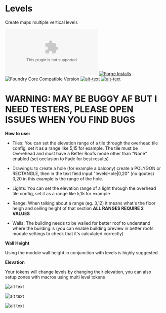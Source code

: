 # Levels
Create maps multiple vertical levels

![Latest Release Download Count](https://img.shields.io/github/downloads/theripper93/Levels/latest/module.zip?color=2b82fc&label=DOWNLOADS&style=for-the-badge) [![Forge Installs](https://img.shields.io/badge/dynamic/json?label=Forge%20Installs&query=package.installs&suffix=%25&url=https%3A%2F%2Fforge-vtt.com%2Fapi%2Fbazaar%2Fpackage%2Flevels&colorB=03ff1c&style=for-the-badge)](https://forge-vtt.com/bazaar#package=levels) ![Foundry Core Compatible Version](https://img.shields.io/badge/dynamic/json.svg?url=https%3A%2F%2Fraw.githubusercontent.com%2Ftheripper93%2FLevels%2Fmain%2Fmodule.json&label=Foundry%20Version&query=$.compatibleCoreVersion&colorB=orange&style=for-the-badge) [![alt-text](https://img.shields.io/badge/-Patreon-%23ff424d?style=for-the-badge)](https://www.patreon.com/theripper93) [![alt-text](https://img.shields.io/badge/-Discord-%235662f6?style=for-the-badge)](https://discord.gg/F53gBjR97G)

# WARNING: MAY BE BUGGY AF BUT I NEED TESTERS, PLEASE OPEN ISSUES WHEN YOU FIND BUGS

**How to use:**

* Tiles: You can set the elevation range of a tile through the overhead tile config, set it as a range like 5,15 for example. The tile must be Overehead and must have a Better Roofs mode other than "None" enabled (set occlusion to Fade for best results)

* Drawings: to create a hole (for example a balcony) create a POLYGON or RECTANGLE, then in the text field input "levelsHole|0,20" (no qoutes) 0,20 in this example is the range of the hole.

* Lights: You can set the elevation range of a light through the overhead tile config, set it as a range like 5,15 for example

* Range: When talking about a range (eg. 3,12) it means what's the floor heigh and ceiling height of that section **ALL RANGES REQUIRE 2 VALUES**

* Walls: The building needs to be walled for better roof to understand where the building is (you can enable building preview in better roofs module settings to check that it's calculated correctly)

**Wall Height**

Using the module wall height in conjunction with levels is highly suggested

**Elevation**

Your tokens will change levels by changing their elevation, you can also setup zones with macros using multi level tokens


![alt text](https://github.com/theripper93/Levels/raw/main/wiki/levelstileconfig.jpg)

![alt text](https://raw.githubusercontent.com/theripper93/Levels/main/wiki/holesdconfig.jpg)

![alt text](https://github.com/theripper93/Levels/raw/main/wiki/levelslightconfig.jpg)
